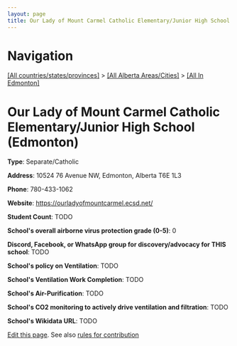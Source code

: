```yaml
---
layout: page
title: Our Lady of Mount Carmel Catholic Elementary/Junior High School
---
```

# Navigation

[[All countries/states/provinces]](../../..) > [[All Alberta Areas/Cities]](../..) > [[All In Edmonton]](..)

# Our Lady of Mount Carmel Catholic Elementary/Junior High School (Edmonton)

**Type**: Separate/Catholic

**Address**: 10524 76 Avenue NW, Edmonton, Alberta T6E 1L3

**Phone**: 780-433-1062

**Website**: <https://ourladyofmountcarmel.ecsd.net/>

**Student Count**: TODO

**School's overall airborne virus protection grade (0-5)**: 0

**Discord, Facebook, or WhatsApp group for discovery/advocacy for THIS school**: TODO

**School's policy on Ventilation**: TODO

**School's Ventilation Work Completion**: TODO

**School's Air-Purification**: TODO

**School's CO2 monitoring to actively drive ventilation and filtration**: TODO

**School's Wikidata URL**: TODO


[Edit this page](https://github.com/ventilate-schools/AB/edit/main/./Edmonton/Our_Lady_of_Mount_Carmel_Catholic_Elementary_Junior_High_School.md). See also [rules for contribution](../../../contribution-rules/)